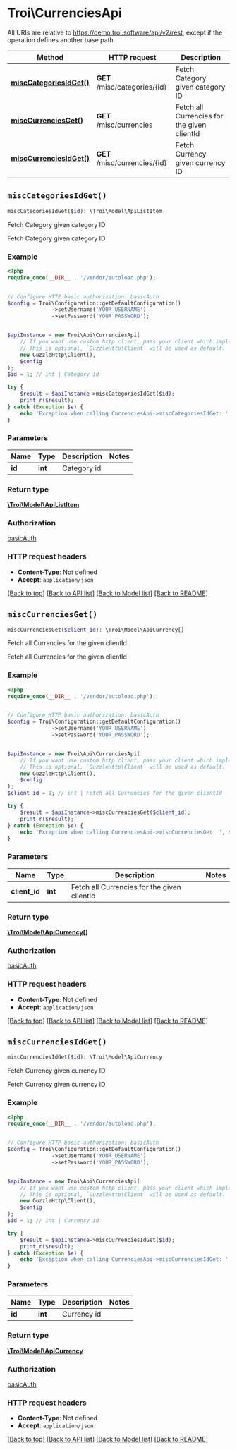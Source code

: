 # Troi\CurrenciesApi

All URIs are relative to https://demo.troi.software/api/v2/rest, except if the operation defines another base path.

| Method | HTTP request | Description |
| ------------- | ------------- | ------------- |
| [**miscCategoriesIdGet()**](CurrenciesApi.md#miscCategoriesIdGet) | **GET** /misc/categories/{id} | Fetch Category given category ID |
| [**miscCurrenciesGet()**](CurrenciesApi.md#miscCurrenciesGet) | **GET** /misc/currencies | Fetch all Currencies for the given clientId |
| [**miscCurrenciesIdGet()**](CurrenciesApi.md#miscCurrenciesIdGet) | **GET** /misc/currencies/{id} | Fetch Currency given currency ID |


## `miscCategoriesIdGet()`

```php
miscCategoriesIdGet($id): \Troi\Model\ApiListItem
```

Fetch Category given category ID

Fetch Category given category ID

### Example

```php
<?php
require_once(__DIR__ . '/vendor/autoload.php');


// Configure HTTP basic authorization: basicAuth
$config = Troi\Configuration::getDefaultConfiguration()
              ->setUsername('YOUR_USERNAME')
              ->setPassword('YOUR_PASSWORD');


$apiInstance = new Troi\Api\CurrenciesApi(
    // If you want use custom http client, pass your client which implements `GuzzleHttp\ClientInterface`.
    // This is optional, `GuzzleHttp\Client` will be used as default.
    new GuzzleHttp\Client(),
    $config
);
$id = 1; // int | Category id

try {
    $result = $apiInstance->miscCategoriesIdGet($id);
    print_r($result);
} catch (Exception $e) {
    echo 'Exception when calling CurrenciesApi->miscCategoriesIdGet: ', $e->getMessage(), PHP_EOL;
}
```

### Parameters

| Name | Type | Description  | Notes |
| ------------- | ------------- | ------------- | ------------- |
| **id** | **int**| Category id | |

### Return type

[**\Troi\Model\ApiListItem**](../Model/ApiListItem.md)

### Authorization

[basicAuth](../../README.md#basicAuth)

### HTTP request headers

- **Content-Type**: Not defined
- **Accept**: `application/json`

[[Back to top]](#) [[Back to API list]](../../README.md#endpoints)
[[Back to Model list]](../../README.md#models)
[[Back to README]](../../README.md)

## `miscCurrenciesGet()`

```php
miscCurrenciesGet($client_id): \Troi\Model\ApiCurrency[]
```

Fetch all Currencies for the given clientId

Fetch all Currencies for the given clientId

### Example

```php
<?php
require_once(__DIR__ . '/vendor/autoload.php');


// Configure HTTP basic authorization: basicAuth
$config = Troi\Configuration::getDefaultConfiguration()
              ->setUsername('YOUR_USERNAME')
              ->setPassword('YOUR_PASSWORD');


$apiInstance = new Troi\Api\CurrenciesApi(
    // If you want use custom http client, pass your client which implements `GuzzleHttp\ClientInterface`.
    // This is optional, `GuzzleHttp\Client` will be used as default.
    new GuzzleHttp\Client(),
    $config
);
$client_id = 1; // int | Fetch all Currencies for the given clientId

try {
    $result = $apiInstance->miscCurrenciesGet($client_id);
    print_r($result);
} catch (Exception $e) {
    echo 'Exception when calling CurrenciesApi->miscCurrenciesGet: ', $e->getMessage(), PHP_EOL;
}
```

### Parameters

| Name | Type | Description  | Notes |
| ------------- | ------------- | ------------- | ------------- |
| **client_id** | **int**| Fetch all Currencies for the given clientId | |

### Return type

[**\Troi\Model\ApiCurrency[]**](../Model/ApiCurrency.md)

### Authorization

[basicAuth](../../README.md#basicAuth)

### HTTP request headers

- **Content-Type**: Not defined
- **Accept**: `application/json`

[[Back to top]](#) [[Back to API list]](../../README.md#endpoints)
[[Back to Model list]](../../README.md#models)
[[Back to README]](../../README.md)

## `miscCurrenciesIdGet()`

```php
miscCurrenciesIdGet($id): \Troi\Model\ApiCurrency
```

Fetch Currency given currency ID

Fetch Currency given currency ID

### Example

```php
<?php
require_once(__DIR__ . '/vendor/autoload.php');


// Configure HTTP basic authorization: basicAuth
$config = Troi\Configuration::getDefaultConfiguration()
              ->setUsername('YOUR_USERNAME')
              ->setPassword('YOUR_PASSWORD');


$apiInstance = new Troi\Api\CurrenciesApi(
    // If you want use custom http client, pass your client which implements `GuzzleHttp\ClientInterface`.
    // This is optional, `GuzzleHttp\Client` will be used as default.
    new GuzzleHttp\Client(),
    $config
);
$id = 1; // int | Currency id

try {
    $result = $apiInstance->miscCurrenciesIdGet($id);
    print_r($result);
} catch (Exception $e) {
    echo 'Exception when calling CurrenciesApi->miscCurrenciesIdGet: ', $e->getMessage(), PHP_EOL;
}
```

### Parameters

| Name | Type | Description  | Notes |
| ------------- | ------------- | ------------- | ------------- |
| **id** | **int**| Currency id | |

### Return type

[**\Troi\Model\ApiCurrency**](../Model/ApiCurrency.md)

### Authorization

[basicAuth](../../README.md#basicAuth)

### HTTP request headers

- **Content-Type**: Not defined
- **Accept**: `application/json`

[[Back to top]](#) [[Back to API list]](../../README.md#endpoints)
[[Back to Model list]](../../README.md#models)
[[Back to README]](../../README.md)
